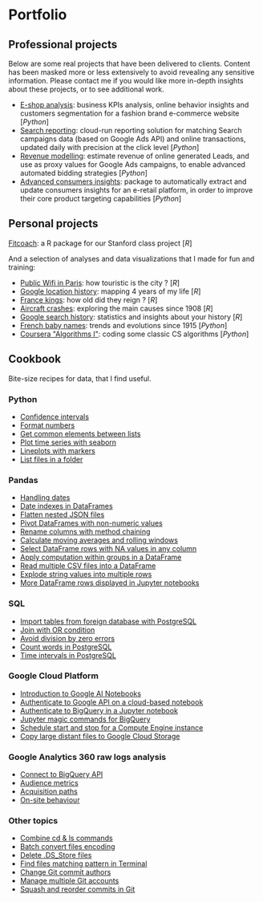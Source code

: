 # Portfolio

## Professional projects

Below are some real projects that have been delivered to clients.
Content has been masked more or less extensively to avoid revealing any sensitive information. 
Please contact me if you would like more in-depth insights about these projects, or to see additional work.

* [E-shop analysis](work_projects/eshop_analysis/eshop_analysis.ipynb): business KPIs analysis, online behavior insights and customers segmentation for a fashion brand e-commerce website [_Python_]
* [Search reporting](work_projects/search_reporting): cloud-run reporting solution for matching Search campaigns data (based on Google Ads API) and online transactions, updated daily with precision at the click level [_Python_]
* [Revenue modelling](work_projects/revenue_modelling/README.md): estimate revenue of online generated Leads, and use as proxy values for Google Ads campaigns, to enable advanced automated bidding strategies [_Python_]
* [Advanced consumers insights](work_projects/consumers_insights/README.md): package to automatically extract and update consumers insights for an e-retail platform, in order to improve their core product targeting capabilities [_Python_]

## Personal projects

[Fitcoach](stanford_fitcoach): a R package for our Stanford class project [_R_]

And a selection of analyses and data visualizations that I made for fun and training:
* [Public Wifi in Paris](personal_projects/wifi_paris/wifi_paris.md): how touristic is the city ? [_R_]
* [Google location history](personal_projects/location_history/location_history.md): mapping 4 years of my life [_R_]
* [France kings](personal_projects/france_kings/france_kings.md): how old did they reign ? [_R_]
* [Aircraft crashes](personal_projects/aircrafts_crashes/aircraft_crashes.md): exploring the main causes since 1908 [_R_]
* [Google search history](personal_projects/ghistory): statistics and insights about your history [_R_]
* [French baby names](personal_projects/french_baby_names/french_baby_names.ipynb): trends and evolutions since 1915 [_Python_]
* [Coursera "Algorithms I"](personal_projects/coursera_algorithms/coursera_algorithms_1.ipynb): coding some classic CS algorithms [_Python_]

## Cookbook

Bite-size recipes for data, that I find useful.

### Python

* [Confidence intervals](cookbook/python_confidence_intervals.ipynb)
* [Format numbers](cookbook/python_format_numbers.ipynb)
* [Get common elements between lists](cookbook/python_list_intersection.ipynb)
* [Plot time series with seaborn](cookbook/python_plotting_time_series.ipynb)
* [Lineplots with markers](cookbook/python_seaborn_lineplot_markers.ipynb)
* [List files in a folder](cookbook/python_files_in_folder.md)

### Pandas

* [Handling dates](cookbook/pandas_datetime.ipynb)
* [Date indexes in DataFrames](cookbook/pandas_datetime_index.ipynb)
* [Flatten nested JSON files](cookbook/pandas_flatten_json.ipynb)
* [Pivot DataFrames with non-numeric values](cookbook/pandas_pivot.ipynb)
* [Rename columns with method chaining](cookbook/pandas_rename_columns.ipynb)
* [Calculate moving averages and rolling windows](cookbook/pandas_rolling_windows.ipynb)
* [Select DataFrame rows with NA values in any column](cookbook/pandas_select_null.ipynb)
* [Apply computation within groups in a DataFrame](cookbook/pandas_transform.ipynb)
* [Read multiple CSV files into a DataFrame](cookbook/pandas_multiple_csv_df.md)
* [Explode string values into multiple rows](cookbook/pandas_explode_rows.ipynb)
* [More DataFrame rows displayed in Jupyter notebooks](cookbook/pandas_max_display.ipynb)

### SQL

* [Import tables from foreign database with PostgreSQL](cookbook/sql_foreign_data_wrapper.md)
* [Join with OR condition](cookbook/sql_join_or.md)
* [Avoid division by zero errors](cookbook/sql_nullif.md)
* [Count words in PostgreSQL](cookbook/sql_count_words.md)
* [Time intervals in PostgreSQL](cookbook/postgresql_datediff.md)

### Google Cloud Platform

* [Introduction to Google AI Notebooks](cookbook/gcp_ai_notebooks.md)
* [Authenticate to Google API on a cloud-based notebook](cookbook/gcp_remote_auth.ipynb)
* [Authenticate to BigQuery in a Jupyter notebook](cookbook/gcp_bigquery_authenticate.ipynb)
* [Jupyter magic commands for BigQuery](cookbook/gcp_bigquery_magic_commands.ipynb)
* [Schedule start and stop for a Compute Engine instance](cookbook/gcp_schedule_vm.md)
* [Copy large distant files to Google Cloud Storage](cookbook/gcp_cloud_storage_from_url.md)

### Google Analytics 360 raw logs analysis

* [Connect to BigQuery API](cookbook/ga360_connect_bigquery.ipynb)
* [Audience metrics](cookbook/ga360_audience.ipynb)
* [Acquisition paths](cookbook/ga360_acquisition_paths.ipynb)
* [On-site behaviour](cookbook/ga360_onsite.ipynb)

### Other topics

* [Combine cd & ls commands](cookbook/cli_combine_cd_ls.md)
* [Batch convert files encoding](cookbook/cli_convert_encoding.md)
* [Delete .DS_Store files](cookbook/cli_delete_ds_store.md)
* [Find files matching pattern in Terminal](cookbook/cli_find_files_pattern.md)
* [Change Git commit authors](cookbook/git_change_commit_users.md)
* [Manage multiple Git accounts](cookbook/git_multiple_config.md)
* [Squash and reorder commits in Git](cookbook/git_rebase.md)

